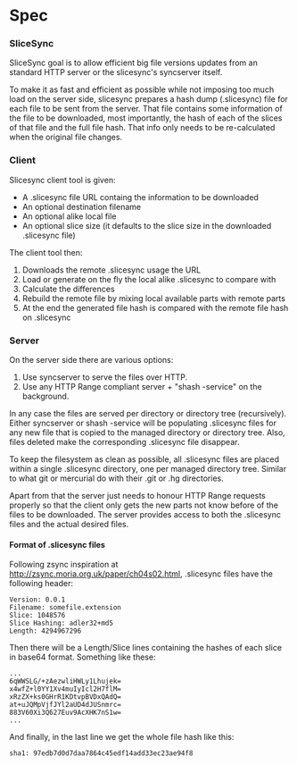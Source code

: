 # Spec

### SliceSync

SliceSync goal is to allow efficient big file versions updates from an standard HTTP server or the slicesync's syncserver itself.

To make it as fast and efficient as possible while not imposing too much load on the server side, slicesync prepares a hash dump (.slicesync) file for each file to be sent from the server. That file contains some information of the file to be downloaded, most importantly, the hash of each of the slices of that file and the full file hash. That info only needs to be re-calculated when the original file changes.


### Client

Slicesync client tool is given:

- A .slicesync file URL containg the information to be downloaded
- An optional destination filename
- An optional alike local file
- An optional slice size (it defaults to the slice size in the downloaded .slicesync file)

The client tool then:

1. Downloads the remote .slicesync usage the URL
2. Load or generate on the fly the local alike .slicesync to compare with
3. Calculate the differences
4. Rebuild the remote file by mixing local available parts with remote parts
5. At the end the generated file hash is compared with the remote file hash on .slicesync


### Server

On the server side there are various options:

1. Use syncserver to serve the files over HTTP.
2. Use any HTTP Range compliant server + "shash -service" on the background.

In any case the files are served per directory or directory tree (recursively). Either syncserver or shash -service will be populating .slicesync files for any new file that is copied to the managed directory or directory tree. Also, files deleted make the corresponding .slicesync file disappear.

To keep the filesystem as clean as possible, all .slicesync files are placed within a single .slicesync directory, one per managed directory tree. Similar to what git or mercurial do with their .git or .hg directories.

Apart from that the server just needs to honour HTTP Range requests properly so that the client only gets the new parts not know before of the files to be downloaded. The server provides access to both the .slicesync files and the actual desired files.


#### Format of .slicesync files

Following zsync inspiration at http://zsync.moria.org.uk/paper/ch04s02.html, .slicesync files have the following header:

    Version: 0.0.1
    Filename: somefile.extension
    Slice: 1048576
    Slice Hashing: adler32+md5
    Length: 4294967296

Then there will be a Length/Slice lines containing the hashes of each slice in base64 format. Something like these:

    ...
    6qWWSLG/+zAezwliHWLy1Lhujek=
    x4wfZ+l0YY1Xv4muIyIcl2H7flM=
    xRzZX+ks0GHrR1KDtvpBVDxQAdQ=
    at+uJQMpVjfJYl2aUD4dJUSnmrc=
    883V60Xi3Q627Euv9AcXHK7nS1w=
    ...

And finally, in the last line we get the whole file hash like this:

    sha1: 97edb7d0d7daa7864c45edf14add33ec23ae94f8
